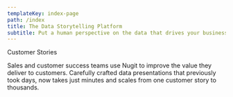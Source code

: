 ```yaml
---
templateKey: index-page
path: /index
title: The Data Storytelling Platform
subtitle: Put a human perspective on the data that drives your business
---
```

Customer Stories

Sales and customer success teams use Nugit to improve the value they deliver to customers. Carefully crafted data presentations that previously took days, now takes just minutes and scales from one customer story to thousands.
